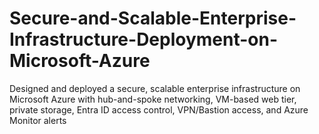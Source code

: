 # Secure-and-Scalable-Enterprise-Infrastructure-Deployment-on-Microsoft-Azure
Designed and deployed a secure, scalable enterprise infrastructure on Microsoft Azure with hub-and-spoke networking, VM-based web tier, private storage, Entra ID access control, VPN/Bastion access, and Azure Monitor alerts
